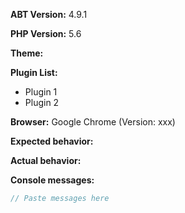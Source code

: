 <!--
Please use this template for all bug reports.

Before submitting an issue, please try disabling all other plugins to ensure issue is isolated within ABT
-->

**ABT Version:** 4.9.1

<!-- Which version of PHP are you using with your WordPress installation? -->
**PHP Version:** 5.6

<!-- Which theme are you currently using? -->
**Theme:**

<!-- List all activated plugins -->
**Plugin List:**
- Plugin 1
- Plugin 2

<!--
Which web browser are you using (including version)

== How to find your browser version ==
Google Chrome: Enter "chrome://version" in the URL bar.
Firefox: Open the menu -> click "help" -> click "About Firefox"
Edge: Select More in the upper-right corner, and then select Settings. Then look for your version under "About this app".

== If you are using one of these browers, STRONGLY consider changing to one above ==
Safari: Click "Safari" -> "About Safari"
Internet Explorer: https://support.microsoft.com/en-us/help/17295/windows-internet-explorer-which-version
Opera: Click the "Opera" button -> Click "About Opera"
-->

**Browser:** Google Chrome (Version: xxx)

<!-- What did you expect to happen? -->
**Expected behavior:**

<!-- What actually happened? -->
**Actual behavior:**

<!-- Open your javascript console on the affected pages by pressing F12 and paste any errors/messages below -->
**Console messages:**
```js
// Paste messages here

```
